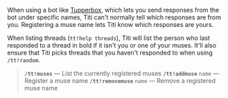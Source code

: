 When using a bot like [Tupperbox](https://tupperbox.app), which lets you send responses from the bot under specific names, Titi can't normally tell which responses are from you. Registering a muse name lets Titi know which responses are yours.

When listing threads (`tt!help threads`), Titi will list the person who last responded to a thread in bold if it isn't you or one of your muses. It'll also ensure that Titi picks threads that you haven't responded to when using `/tt!random`.

> **`/tt!muses`** — List the currently registered muses
> **`/tt!addmuse`** `name` — Register a muse name
> **`/tt!removemuse`** `name` — Remove a registered muse name
